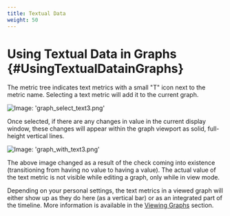 ```yaml
---
title: Textual Data
weight: 50
---
```


# Using Textual Data in Graphs {#UsingTextualDatainGraphs}

The metric tree indicates text metrics with a small "T" icon next to the metric name. Selecting a text metric will add it to the current graph.

![Image: 'graph_select_text3.png'](/images/circonus/graph_select_text3.png)

Once selected, if there are any changes in value in the current display window, these changes will appear within the graph viewport as solid, full-height vertical lines.

![Image: 'graph_with_text3.png'](/images/circonus/graph_with_text3.png)

The above image changed as a result of the check coming into existence (transitioning from having no value to having a value).  The actual value of the text metric is not visible while editing a graph, only while in view mode.

Depending on your personal settings, the text metrics in a viewed graph will either show up as they do here (as a vertical bar) or as an integrated part of the timeline.  More information is available in the [Viewing Graphs](/circonus/visualizations/graphs/view/) section.
